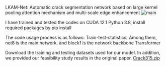 LKAM-Net: Automatic crack segmentation network based on large kernel pooling attention mechanism and multi-scale edge enhancement
![main](https://github.com/user-attachments/assets/e35e572b-2e9d-4a51-b891-9794bc70bd70)

I have trained and tested the codes on
CUDA 12.1
Python 3.8, install required packages by pip install 

The code usage process is as follows: Train-test-statistics; Among them, net8 is the main network, and block1 is the network backbone Transformer

Download the training and testing datasets used for our model. In addition, we provided our feasibility study results in the original paper.
[Crack315.zip](https://github.com/user-attachments/files/18361392/Crack315.zip)


